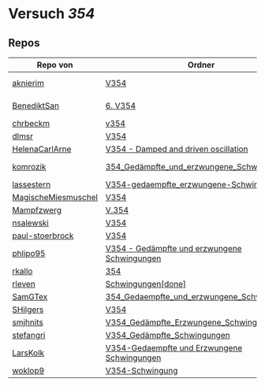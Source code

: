 # Versuch *354*

## Repos

|                     Repo von                     |                                                                                       Ordner                                                                                       |                                                                                                                                             PDFs                                                                                                                                              |
|--------------------------------------------------|------------------------------------------------------------------------------------------------------------------------------------------------------------------------------------|-----------------------------------------------------------------------------------------------------------------------------------------------------------------------------------------------------------------------------------------------------------------------------------------------|
|[aknierim](../repo/aknierim)                      |[V354](https://github.com/aknierim/AP/tree/master/WiSe/V354)                                                                                                                        |[V354 - Gedämpfte und erzwungene Schwingungen.pdf](https://github.com/aknierim/AP/blob/master/Protokolle/V354%20-%20Ged%C3%A4mpfte%20und%20erzwungene%20Schwingungen.pdf)                                                                                                                      |
|[BenediktSan](../repo/BenediktSan)                |[6. V354](https://github.com/BenediktSan/AnfaengerPraktikum2020/tree/main/Versuche%20Semester%20III/6.%20V354)                                                                      |[V354.pdf](https://github.com/BenediktSan/AnfaengerPraktikum2020/blob/main/Versuche%20Semester%20III/6.%20V354/V354.pdf)<br/>[altV354.pdf](https://github.com/BenediktSan/AnfaengerPraktikum2020/blob/main/Versuche%20Semester%20III/6.%20V354/altV354.pdf)                                    |
|[chrbeckm](../repo/chrbeckm)                      |[v354](https://github.com/chrbeckm/anfaenger-praktikum/tree/master/v354)                                                                                                            |–                                                                                                                                                                                                                                                                                              |
|[dlmsr](../repo/dlmsr)                            |[V354](https://github.com/dlmsr/praktikum/tree/master/V354)                                                                                                                         |–                                                                                                                                                                                                                                                                                              |
|[HelenaCarlArne](../repo/HelenaCarlArne)          |[V354 - Damped and driven oscillation](https://github.com/HelenaCarlArne/ProtokolleAP/tree/master/V354%20-%20Damped%20and%20driven%20oscillation)                                   |–                                                                                                                                                                                                                                                                                              |
|[komrozik](../repo/komrozik)                      |[354_Gedämpfte_und_erzwungene_Schwinungen](https://github.com/komrozik/AP2019/tree/master/354_Ged%C3%A4mpfte_und_erzwungene_Schwinungen)                                            |[Messwerte354.pdf](https://github.com/komrozik/AP2019/blob/master/354_Ged%C3%A4mpfte_und_erzwungene_Schwinungen/Messwerte354.pdf)<br/>[V354_Gedaempfe_Schwinung.pdf](https://github.com/komrozik/AP2019/blob/master/354_Ged%C3%A4mpfte_und_erzwungene_Schwinungen/V354_Gedaempfe_Schwinung.pdf)|
|[lassestern](../repo/lassestern)                  |[V354-gedaempfte_erzwungene-Schwingungen](https://github.com/lassestern/praktikum-david-lasse/tree/master/V354-gedaempfte_erzwungene-Schwingungen)                                  |[Theorie354.pdf](https://github.com/lassestern/praktikum-david-lasse/blob/master/V354-gedaempfte_erzwungene-Schwingungen/Theorie354.pdf)                                                                                                                                                       |
|[MagischeMiesmuschel](../repo/MagischeMiesmuschel)|[V354](https://github.com/MagischeMiesmuschel/AnfaengerPraktikum/tree/master/V354)                                                                                                  |–                                                                                                                                                                                                                                                                                              |
|[Mampfzwerg](../repo/Mampfzwerg)                  |[V.354](https://github.com/Mampfzwerg/Praktikum/tree/master/V.354)                                                                                                                  |[main.pdf](https://github.com/Mampfzwerg/Praktikum/blob/master/V.354/latex-template/main.pdf)                                                                                                                                                                                                  |
|[nsalewski](../repo/nsalewski)                    |[V354](https://github.com/nsalewski/laboratory/tree/master/V354)                                                                                                                    |–                                                                                                                                                                                                                                                                                              |
|[paul-stoerbrock](../repo/paul-stoerbrock)        |[V354](https://github.com/paul-stoerbrock/Praktikum/tree/master/V354)                                                                                                               |–                                                                                                                                                                                                                                                                                              |
|[phlipo95](../repo/phlipo95)                      |[V354 - Gedämpfte und erzwungene Schwingungen](https://github.com/phlipo95/AP-Praktikum/tree/master/V354%20-%20Ged%C3%A4mpfte%20und%20erzwungene%20Schwingungen)                    |–                                                                                                                                                                                                                                                                                              |
|[rkallo](../repo/rkallo)                          |[354](https://github.com/rkallo/APWS1718/tree/master/354)                                                                                                                           |[main_fertig.pdf](https://github.com/rkallo/APWS1718/blob/master/354/main_fertig.pdf)                                                                                                                                                                                                          |
|[rleven](../repo/rleven)                          |[Schwingungen[done]](https://github.com/rleven/richard_joell_Praktikum/tree/master/Schwingungen[done])                                                                              |–                                                                                                                                                                                                                                                                                              |
|[SamGTex](../repo/SamGTex)                        |[354_Gedaempfte_und_erzwungene_Schwingungen](https://github.com/SamGTex/Physik_Praktikum_Samuel_Max/tree/master/354_Gedaempfte_und_erzwungene_Schwingungen)                         |–                                                                                                                                                                                                                                                                                              |
|[SHilgers](../repo/SHilgers)                      |[V354](https://github.com/SHilgers/Praktikum2/tree/master/V354)                                                                                                                     |–                                                                                                                                                                                                                                                                                              |
|[smjhnits](../repo/smjhnits)                      |[V354_Gedämpfte_Erzwungene_Schwingungen](https://github.com/smjhnits/Praktikum_TU_D_16-17/tree/master/Anf%C3%A4ngerpraktikum/Protokolle/V354_Ged%C3%A4mpfte_Erzwungene_Schwingungen)|[V354.pdf](https://github.com/smjhnits/Praktikum_TU_D_16-17/blob/master/Anf%C3%A4ngerpraktikum/Fertige%20Protokolle/V354.pdf)                                                                                                                                                                  |
|[stefangri](../repo/stefangri)                    |[V354_Gedämpfte_Schwingungen](https://github.com/stefangri/s_s_productions/tree/master/PHY341/V354_Ged%C3%A4mpfte_Schwingungen)                                                     |–                                                                                                                                                                                                                                                                                              |
|[LarsKolk](../repo/LarsKolk)                      |[V354-Gedaempfte und Erzwungene Schwingungen](https://github.com/LarsKolk/Anfaengerpraktikum/tree/master/V354-Gedaempfte%20und%20Erzwungene%20Schwingungen)                         |[V354-altp.pdf](https://github.com/LarsKolk/Anfaengerpraktikum/blob/master/V354-Gedaempfte%20und%20Erzwungene%20Schwingungen/V354-altp.pdf)<br/>[main.pdf](https://github.com/LarsKolk/Anfaengerpraktikum/blob/master/V354-Gedaempfte%20und%20Erzwungene%20Schwingungen/main.pdf)              |
|[woklop9](../repo/woklop9)                        |[V354-Schwingung](https://github.com/woklop9/Anfaengerpraktikum/tree/master/V354-Schwingung)                                                                                        |–                                                                                                                                                                                                                                                                                              |
